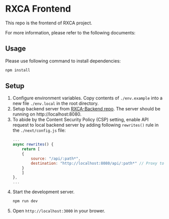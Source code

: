 # RXCA Frontend

This repo is the frontend of RXCA project.

For more information, please refer to the following documents:

## Usage

Please use following command to install dependencies:

```bash
npm install
```

## Setup

1. Configure environment variables. Copy contents of `./env.example` into a new file `./env.local` in the root directory.
2. Setup backend server from [RXCA-Backend repo](https://github.com/AwespireTech/RXCA-Backend). The server should be running on http://localhost:8080.
3. To abide by the Content Security Policy (CSP) setting, enable API request to local backend server by adding following `rewrites()` rule in the `./next/config.js` file:
   ```js
   ...
   async rewrites() {
       return [
       {
           source: "/api/:path*",
           destination: "http://localhost:8080/api/:path*" // Proxy to Backend
       }
       ]
   },
   ...
   ```
4. Start the development server.
   ```bash
   npm run dev
   ```
5. Open `http://localhost:3000` in your brower.
